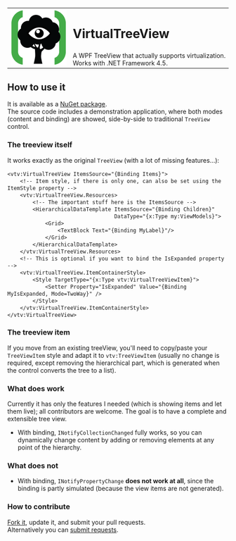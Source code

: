 <table width="100%" style="border: 0 !important">
<tr>
<td rowspan=2>
<img src="https://raw.githubusercontent.com/picrap/VirtualTreeView/master/Icon/VirtualTreeView.png" width=128 height=128 /></td>
<td><h1>VirtualTreeView</h1></td>
</tr>
<tr><td>A WPF TreeView that actually supports virtualization.<br/>
Works with .NET Framework 4.5.  </td></tr>
</table>

## How to use it

It is available as a [NuGet package](https://www.nuget.org/packages/VirtualTreeView/).  
The source code includes a demonstration application, where both modes (content and binding) are showed, side-by-side to traditional `TreeView` control.

### The treeview itself

It works exactly as the original `TreeView` (with a lot of missing features...):

```xaml
<vtv:VirtualTreeView ItemsSource="{Binding Items}">
    <!-- Item style, if there is only one, can also be set using the ItemStyle property -->
    <vtv:VirtualTreeView.Resources>
        <!-- The important stuff here is the ItemsSource -->
        <HierarchicalDataTemplate ItemsSource="{Binding Children}" 
                                  DataType="{x:Type my:ViewModels}">
            <Grid>
                <TextBlock Text="{Binding MyLabel}"/>
            </Grid>
        </HierarchicalDataTemplate>
    </vtv:VirtualTreeView.Resources>
    <!-- This is optional if you want to bind the IsExpanded property -->
    <vtv:VirtualTreeView.ItemContainerStyle>
        <Style TargetType="{x:Type vtv:VirtualTreeViewItem}">
            <Setter Property="IsExpanded" Value="{Binding MyIsExpanded, Mode=TwoWay}" />
        </Style>
    </vtv:VirtualTreeView.ItemContainerStyle>
</vtv:VirtualTreeView>
```

### The treeview item

If you move from an existing treeView, you'll need to copy/paste your `TreeViewItem` style and adapt it to `vtv:TreeViewItem` (usually no change is required, except removing the hierarchical part, which is generated when the control converts the tree to a list).

### What does work

Currently it has only the features I needed (which is showing items and let them live); all contributors are welcome. The goal is to have a complete and extensible tree view.  
* With binding, `INotifyCollectionChanged` fully works, so you can dynamically change content by adding or removing elements at any point of the hierarchy.

### What does not

* With binding, `INotifyPropertyChange` **does not work at all**, since the binding is partly simulated (because the view items are not generated).


### How to contribute

[Fork it](https://github.com/picrap/VirtualTreeView#fork-destination-box), update it, and submit your pull requests.  
Alternatively you can [submit requests](https://github.com/picrap/VirtualTreeView/issues).  
